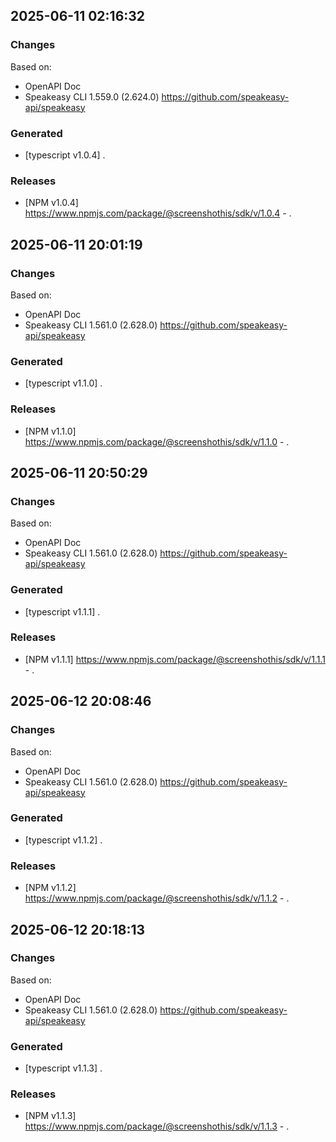 

## 2025-06-11 02:16:32
### Changes
Based on:
- OpenAPI Doc  
- Speakeasy CLI 1.559.0 (2.624.0) https://github.com/speakeasy-api/speakeasy
### Generated
- [typescript v1.0.4] .
### Releases
- [NPM v1.0.4] https://www.npmjs.com/package/@screenshothis/sdk/v/1.0.4 - .

## 2025-06-11 20:01:19
### Changes
Based on:
- OpenAPI Doc  
- Speakeasy CLI 1.561.0 (2.628.0) https://github.com/speakeasy-api/speakeasy
### Generated
- [typescript v1.1.0] .
### Releases
- [NPM v1.1.0] https://www.npmjs.com/package/@screenshothis/sdk/v/1.1.0 - .

## 2025-06-11 20:50:29
### Changes
Based on:
- OpenAPI Doc  
- Speakeasy CLI 1.561.0 (2.628.0) https://github.com/speakeasy-api/speakeasy
### Generated
- [typescript v1.1.1] .
### Releases
- [NPM v1.1.1] https://www.npmjs.com/package/@screenshothis/sdk/v/1.1.1 - .

## 2025-06-12 20:08:46
### Changes
Based on:
- OpenAPI Doc  
- Speakeasy CLI 1.561.0 (2.628.0) https://github.com/speakeasy-api/speakeasy
### Generated
- [typescript v1.1.2] .
### Releases
- [NPM v1.1.2] https://www.npmjs.com/package/@screenshothis/sdk/v/1.1.2 - .

## 2025-06-12 20:18:13
### Changes
Based on:
- OpenAPI Doc  
- Speakeasy CLI 1.561.0 (2.628.0) https://github.com/speakeasy-api/speakeasy
### Generated
- [typescript v1.1.3] .
### Releases
- [NPM v1.1.3] https://www.npmjs.com/package/@screenshothis/sdk/v/1.1.3 - .